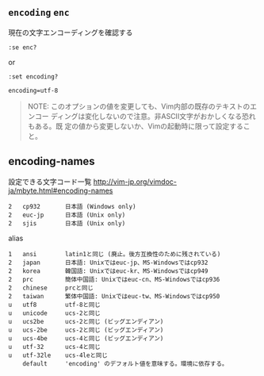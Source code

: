## `encoding` `enc`

現在の文字エンコーディングを確認する
```vim
:se enc?
```
or
```vim
:set encoding?
```
```
encoding=utf-8
```

>NOTE: このオプションの値を変更しても、Vim内部の既存のテキストのエンコー
        ディングは変化しないので注意。非ASCII文字がおかしくなる恐れもある。既
        定の値から変更しないか、Vimの起動時に限って設定すること。



## encoding-names

設定できる文字コード一覧
http://vim-jp.org/vimdoc-ja/mbyte.html#encoding-names


```
2   cp932       日本語 (Windows only)
2   euc-jp      日本語 (Unix only)
2   sjis        日本語 (Unix only)
```

alias
```
1   ansi        latin1と同じ (廃止。後方互換性のために残されている)
2   japan       日本語: Unixではeuc-jp、MS-Windowsではcp932
2   korea       韓国語: Unixではeuc-kr、MS-Windowsではcp949
2   prc         簡体中国語: Unixではeuc-cn、MS-Windowsではcp936
2   chinese     prcと同じ
2   taiwan      繁体中国語: Unixではeuc-tw、MS-Windowsではcp950
u   utf8        utf-8と同じ
u   unicode     ucs-2と同じ
u   ucs2be      ucs-2と同じ (ビッグエンディアン)
u   ucs-2be     ucs-2と同じ (ビッグエンディアン)
u   ucs-4be     ucs-4と同じ (ビッグエンディアン)
u   utf-32      ucs-4と同じ
u   utf-32le    ucs-4leと同じ
    default     'encoding' のデフォルト値を意味する。環境に依存する。
```

